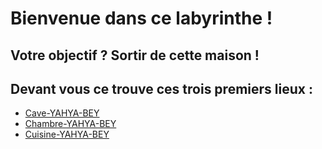 # Bienvenue dans ce labyrinthe !
## Votre objectif ? Sortir de cette maison !

## Devant vous ce trouve ces trois premiers lieux :

- [Cave-YAHYA-BEY](https://github.com/Yahyabey48/tp-labyrinthe/blob/Cave-YAHYA-BEY-Ahmed/Cave-YAHYA-BEY.md)
- [Chambre-YAHYA-BEY](https://github.com/Yahyabey48/tp-labyrinthe/blob/Chambre-YAHYA-BEY-Ahmed/Chambre-YAHYA-BEY-Ahmed.md)
- [Cuisine-YAHYA-BEY](https://github.com/Yahyabey48/tp-labyrinthe/blob/Cuisine-YAHYA-BEY-Ahmed/Cuisine-YAHYA-BEY-Ahmed.md) 
